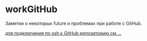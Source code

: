 # workGitHub
Заметки о некоторых future и  проблемах при работе с GitHub.

[для подключения по ssh к GitHub репозиторию см ...](https://github.com/SevenPowerX-PHP/StartPHP/blob/master/README.md)
